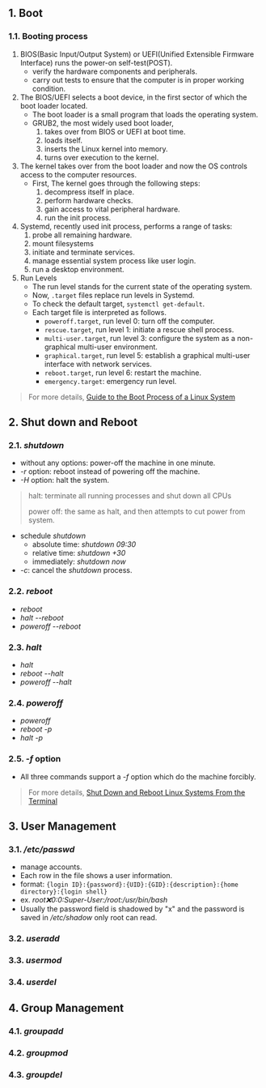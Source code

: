 ## 1. Boot

### 1.1. Booting process
1. BIOS(Basic Input/Output System) or UEFI(Unified Extensible Firmware Interface) runs the power-on self-test(POST).
	- verify the hardware components and peripherals.
	- carry out tests to ensure that the computer is in proper working condition.
2. The BIOS/UEFI selects a boot device, in the first sector of which the boot loader located.
	- The boot loader is a small program that loads the operating system.
	- GRUB2, the most widely used boot loader, 
		1. takes over from BIOS or UEFI  at boot time.
		2. loads itself.
		3. inserts the Linux kernel into memory.
		4. turns over execution to the kernel.
3. The kernel takes over from the boot loader and now the OS controls access to the computer resources.
	- First, The kernel goes through the following steps:
		1. decompress itself in place.
		2. perform hardware checks.
		3. gain access to vital peripheral hardware.
		4. run the init process.
4. Systemd, recently used init process, performs a range of tasks:
	1. probe all remaining hardware.
	2. mount filesystems
	3. initiate and terminate services.
	4. manage essential system process like user login.
	5. run a desktop environment.
5. Run Levels
	- The run level stands for the current state of the operating system.
	- Now, `.target` files replace run levels in Systemd.
	- To check the default target, `systemctl get-default`.
	- Each target file is interpreted as follows.
		- `poweroff.target`, run level 0: turn off the computer.
		- `rescue.target`, run level 1: initiate a rescue shell process.
		- `multi-user.target`, run level 3: configure the system as a non-graphical multi-user environment.
		- `graphical.target`, run level 5: establish a graphical multi-user interface with network services.
		- `reboot.target`, run level 6: restart the machine.
		- `emergency.target`: emergency run level.

> For more details, [Guide to the Boot Process of a Linux System](https://www.baeldung.com/linux/boot-process)

## 2. Shut down and Reboot

### 2.1. *shutdown*
- without any options: power-off the machine in one minute.
- *-r* option: reboot instead of powering off the machine.
- *-H* option: halt the system.
> halt: terminate all running processes and shut down all CPUs
> 
> power off: the same as halt, and then attempts to cut power from system.
- schedule *shutdown*
	- absolute time: *shutdown 09:30*
	- relative time: *shutdown +30*
	- immediately: *shutdown now*
- *-c*: cancel the *shutdown* process.

### 2.2. *reboot*
- *reboot*
- *halt --reboot*
- *poweroff --reboot*

### 2.3. *halt*
- *halt*
- *reboot --halt*
- *poweroff --halt*

### 2.4. *poweroff*
- *poweroff*
- *reboot -p*
- *halt -p*

### 2.5. *-f* option
- All three commands support a *-f* option which do the machine forcibly.

> For more details, [Shut Down and Reboot Linux Systems From the Terminal](https://www.baeldung.com/linux/shutdown-reboot-from-terminal)

## 3. User Management

### 3.1. */etc/passwd*
- manage accounts.
- Each row in the file shows a user information.
- format: `{login ID}:{password}:{UID}:{GID}:{description}:{home directory}:{login shell}`
- ex. *root:x:0:0:Super-User:/root:/usr/bin/bash*
- Usually the password field is shadowed by "x" and the password is saved in */etc/shadow* only root can read.

### 3.2. *useradd*

### 3.3. *usermod*

### 3.4. *userdel*

## 4. Group Management

### 4.1. *groupadd*

### 4.2. *groupmod*

### 4.3. *groupdel*
